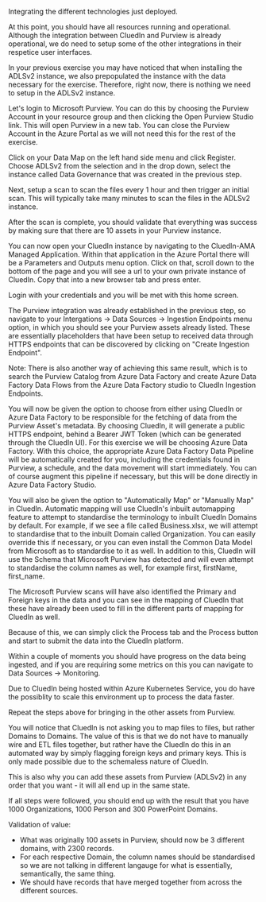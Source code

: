 Integrating the different technologies just deployed. 

At this point, you should have all resources running and operational. Although the integration between CluedIn and Purview is already operational, we do need to setup some of the other integrations in their respetice user interfaces. 

In your previous exercise you may have noticed that when installing the ADLSv2 instance, we also prepopulated the instance with the data necessary for the exercise. Therefore, right now, there is nothing we need to setup in the ADLSv2 instance. 

Let's login to Microsoft Purview. You can do this by choosing the Purview Account in your resource group and then clicking the Open Purview Studio link. This will open Purview in a new tab. You can close the Purview Account in the Azure Portal as we will not need this for the rest of the exercise. 

Click on your Data Map on the left hand side menu and click Register. Choose ADLSv2 from the selection and in the drop down, select the instance called Data Governance that was created in the previous step. 

Next, setup a scan to scan the files every 1 hour and then trigger an initial scan. This will typically take many minutes to scan the files in the ADLSv2 instance. 

After the scan is complete, you should validate that everything was success by making sure that there are 10 assets in your Purview instance. 

You can now open your CluedIn instance by navigating to the CluedIn-AMA Managed Application. Within that application in the Azure Portal there will be a Parameters and Outputs menu option. Click on that, scroll down to the bottom of the page and you will see a url to your own private instance of CluedIn. Copy that into a new browser tab and press enter. 

Login with your credentials and you will be met with this home screen. 

The Purview integration was already established in the previous step, so navigate to your Intergations -> Data Sources -> Ingestion Endpoints menu option, in which you should see your Purview assets already listed. These are essentially placeholders that have been setup to received data through HTTPS endpoints that can be discovered by clicking on "Create Ingestion Endpoint".

Note: There is also another way of achieving this same result, which is to search the Purview Catalog from Azure Data Factory and create Azure Data Factory Data Flows from the Azure Data Factory studio to CluedIn Ingestion Endpoints. 

You will now be given the option to choose from either using CluedIn or Azure Data Factory to be responsible for the fetching of data from the Purview Asset's metadata. By choosing CluedIn, it will generate a public HTTPS endpoint, behind a Bearer JWT Token (which can be generated through the CluedIn UI). For this exercise we will be choosing Azure Data Factory. With this choice, the appropriate Azure Data Factory Data Pipeline will be automatically created for you, including the credentials found in Purview, a schedule, and the data movement will start immediately. You can of course augment this pipeline if necessary, but this will be done directly in Azure Data Factory Studio. 

You will also be given the option to "Automatically Map" or "Manually Map" in CluedIn. Automatic mapping will use CluedIn's inbuilt automapping feature to attempt to standardise the terminology to inbuilt CluedIn Domains by default. For example, if we see a file called Business.xlsx, we will attempt to standardise that to the inbuilt Domain called Organization. You can easily override this if necessary, or you can even install the Common Data Model from Microsoft as to standardise to it as well. In addition to this, CluedIn will use the Schema that Microsoft Purview has detected and will even attempt to standardise the column names as well, for example first, firstName, first_name. 

The Microsoft Purview scans will have also identified the Primary and Foreign keys in the data and you can see in the mapping of CluedIn that these have already been used to fill in the different parts of mapping for CluedIn as well. 

Because of this, we can simply click the Process tab and the Process button and start to submit the data into the CluedIn platform. 

Within a couple of moments you should have progress on the data being ingested, and if you are requiring some metrics on this you can navigate to Data Sources -> Monitoring. 

Due to CluedIn being hosted within Azure Kubernetes Service, you do have the possiblity to scale this environment up to process the data faster. 

Repeat the steps above for bringing in the other assets from Purview. 

You will notice that CluedIn is not asking you to map files to files, but rather Domains to Domains. The value of this is that we do not have to manually wire and ETL files together, but rather have the CluedIn do this in an automated way by simply flagging foreign keys and primary keys. This is only made possible due to the schemaless nature of CluedIn. 

This is also why you can add these assets from Purview (ADLSv2) in any order that you want - it will all end up in the same state. 


If all steps were followed, you should end up with the result that you have 1000 Organizations, 1000 Person and 300 PowerPoint Domains. 

Validation of value:

 - What was originally 100 assets in Purview, should now be 3 different domains, with 2300 records. 
 - For each respective Domain, the column names should be standardised so we are not talking in different langauge for what is essentially, semantically, the same thing. 
 - We should have records that have merged together from across the different sources. 
